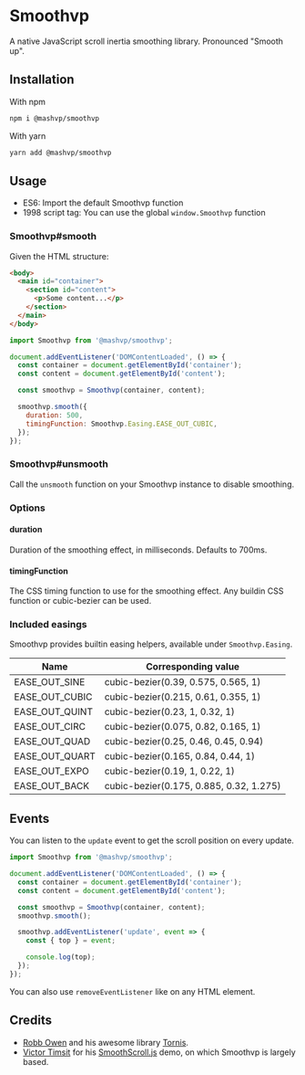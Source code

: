 # Smoothvp

A native JavaScript scroll inertia smoothing library.
Pronounced "Smooth up".

## Installation

With npm

```sh
npm i @mashvp/smoothvp
```

With yarn

```sh
yarn add @mashvp/smoothvp
```

## Usage

- ES6: Import the default Smoothvp function
- 1998 script tag: You can use the global `window.Smoothvp` function

### Smoothvp#smooth

Given the HTML structure:

```html
<body>
  <main id="container">
    <section id="content">
      <p>Some content...</p>
    </section>
  </main>
</body>
```

```js
import Smoothvp from '@mashvp/smoothvp';

document.addEventListener('DOMContentLoaded', () => {
  const container = document.getElementById('container');
  const content = document.getElementById('content');

  const smoothvp = Smoothvp(container, content);

  smoothvp.smooth({
    duration: 500,
    timingFunction: Smoothvp.Easing.EASE_OUT_CUBIC,
  });
});
```
### Smoothvp#unsmooth

Call the `unsmooth` function on your Smoothvp instance to disable smoothing.

### Options

#### duration

Duration of the smoothing effect, in milliseconds. Defaults to 700ms.

#### timingFunction

The CSS timing function to use for the smoothing effect. Any buildin CSS function or cubic-bezier can be used.

### Included easings

Smoothvp provides builtin easing helpers, available under `Smoothvp.Easing`.

| Name           | Corresponding value                     |
| -------------- | --------------------------------------- |
| EASE_OUT_SINE  | cubic-bezier(0.39, 0.575, 0.565, 1)     |
| EASE_OUT_CUBIC | cubic-bezier(0.215, 0.61, 0.355, 1)     |
| EASE_OUT_QUINT | cubic-bezier(0.23, 1, 0.32, 1)          |
| EASE_OUT_CIRC  | cubic-bezier(0.075, 0.82, 0.165, 1)     |
| EASE_OUT_QUAD  | cubic-bezier(0.25, 0.46, 0.45, 0.94)    |
| EASE_OUT_QUART | cubic-bezier(0.165, 0.84, 0.44, 1)      |
| EASE_OUT_EXPO  | cubic-bezier(0.19, 1, 0.22, 1)          |
| EASE_OUT_BACK  | cubic-bezier(0.175, 0.885, 0.32, 1.275) |

## Events

You can listen to the `update` event to get the scroll position on every update.

```js
import Smoothvp from '@mashvp/smoothvp';

document.addEventListener('DOMContentLoaded', () => {
  const container = document.getElementById('container');
  const content = document.getElementById('content');

  const smoothvp = Smoothvp(container, content);
  smoothvp.smooth();

  smoothvp.addEventListener('update', event => {
    const { top } = event;

    console.log(top);
  });
});
```

You can also use `removeEventListener` like on any HTML element.

## Credits

- [Robb Owen](https://github.com/robb0wen) and his awesome library [Tornis](https://github.com/robb0wen/tornis).
- [Victor Timsit](https://github.com/vtimsit) for his [SmoothScroll.js](https://github.com/vtimsit/SmoothScroll.js) demo, on which Smoothvp is largely based.
